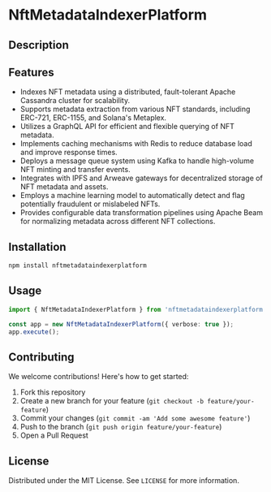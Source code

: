 # NftMetadataIndexerPlatform

## Description



## Features

- Indexes NFT metadata using a distributed, fault-tolerant Apache Cassandra cluster for scalability.
- Supports metadata extraction from various NFT standards, including ERC-721, ERC-1155, and Solana's Metaplex.
- Utilizes a GraphQL API for efficient and flexible querying of NFT metadata.
- Implements caching mechanisms with Redis to reduce database load and improve response times.
- Deploys a message queue system using Kafka to handle high-volume NFT minting and transfer events.
- Integrates with IPFS and Arweave gateways for decentralized storage of NFT metadata and assets.
- Employs a machine learning model to automatically detect and flag potentially fraudulent or mislabeled NFTs.
- Provides configurable data transformation pipelines using Apache Beam for normalizing metadata across different NFT collections.
## Installation

```bash
npm install nftmetadataindexerplatform
```

## Usage

```typescript
import { NftMetadataIndexerPlatform } from 'nftmetadataindexerplatform';

const app = new NftMetadataIndexerPlatform({ verbose: true });
app.execute();
```

## Contributing

We welcome contributions! Here's how to get started:

1. Fork this repository
2. Create a new branch for your feature (`git checkout -b feature/your-feature`)
3. Commit your changes (`git commit -am 'Add some awesome feature'`)
4. Push to the branch (`git push origin feature/your-feature`)
5. Open a Pull Request

## License

Distributed under the MIT License. See `LICENSE` for more information.
